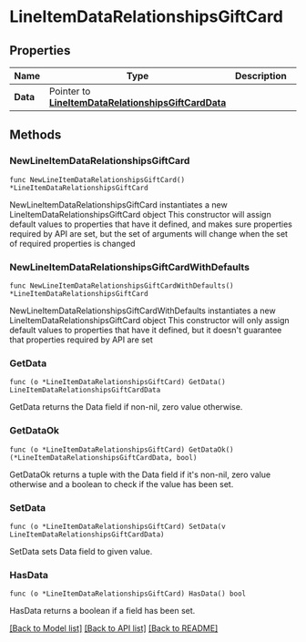 # LineItemDataRelationshipsGiftCard

## Properties

Name | Type | Description | Notes
------------ | ------------- | ------------- | -------------
**Data** | Pointer to [**LineItemDataRelationshipsGiftCardData**](LineItemDataRelationshipsGiftCardData.md) |  | [optional] 

## Methods

### NewLineItemDataRelationshipsGiftCard

`func NewLineItemDataRelationshipsGiftCard() *LineItemDataRelationshipsGiftCard`

NewLineItemDataRelationshipsGiftCard instantiates a new LineItemDataRelationshipsGiftCard object
This constructor will assign default values to properties that have it defined,
and makes sure properties required by API are set, but the set of arguments
will change when the set of required properties is changed

### NewLineItemDataRelationshipsGiftCardWithDefaults

`func NewLineItemDataRelationshipsGiftCardWithDefaults() *LineItemDataRelationshipsGiftCard`

NewLineItemDataRelationshipsGiftCardWithDefaults instantiates a new LineItemDataRelationshipsGiftCard object
This constructor will only assign default values to properties that have it defined,
but it doesn't guarantee that properties required by API are set

### GetData

`func (o *LineItemDataRelationshipsGiftCard) GetData() LineItemDataRelationshipsGiftCardData`

GetData returns the Data field if non-nil, zero value otherwise.

### GetDataOk

`func (o *LineItemDataRelationshipsGiftCard) GetDataOk() (*LineItemDataRelationshipsGiftCardData, bool)`

GetDataOk returns a tuple with the Data field if it's non-nil, zero value otherwise
and a boolean to check if the value has been set.

### SetData

`func (o *LineItemDataRelationshipsGiftCard) SetData(v LineItemDataRelationshipsGiftCardData)`

SetData sets Data field to given value.

### HasData

`func (o *LineItemDataRelationshipsGiftCard) HasData() bool`

HasData returns a boolean if a field has been set.


[[Back to Model list]](../README.md#documentation-for-models) [[Back to API list]](../README.md#documentation-for-api-endpoints) [[Back to README]](../README.md)


